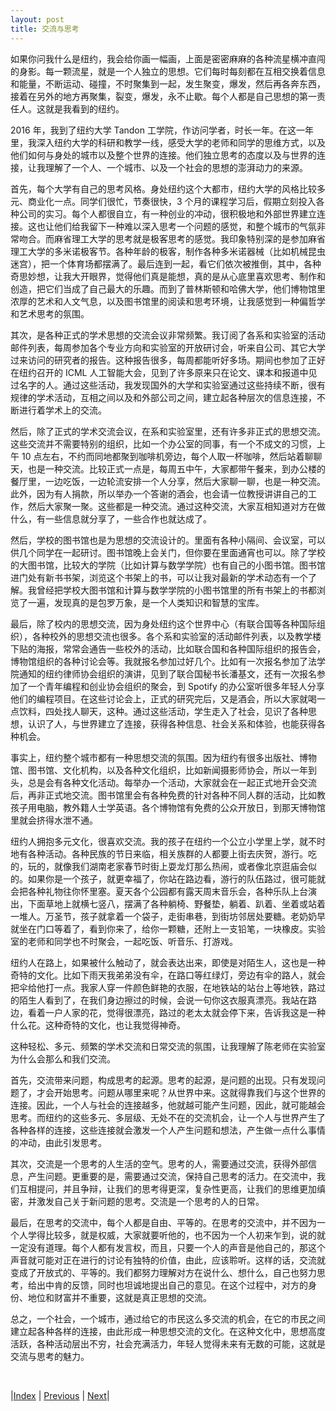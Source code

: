 ```yaml
---
layout: post
title: 交流与思考
---
```


如果你问我什么是纽约，我会给你画一幅画，上面是密密麻麻的各种流星横冲直闯的身影。每一颗流星，就是一个人独立的思想。它们每时每刻都在互相交换着信息和能量，不断运动、碰撞，不时聚集到一起，发生聚变，爆发，然后再各奔东西，接着在另外的地方再聚集，裂变，爆发，永不止歇。每个人都是自己思想的第一责任人。这就是我看到的纽约。

2016 年，我到了纽约大学 Tandon 工学院，作访问学者，时长一年。在这一年里，我深入纽约大学的科研和教学一线，感受大学的老师和同学的思维方式，以及他们如何与身处的城市以及整个世界的连接。他们独立思考的态度以及与世界的连接，让我理解了一个人、一个城市、以及一个社会的思想的澎湃动力的来源。

首先，每个大学有自己的思考风格。身处纽约这个大都市，纽约大学的风格比较多元、商业化一点。同学们很忙，节奏很快，3 个月的课程学习后，假期立刻投入各种公司的实习。每个人都很自立，有一种创业的冲动，很积极地和外部世界建立连接。这也让他们给我留下一种难以深入思考一个问题的感觉，和整个城市的气氛非常吻合。而麻省理工大学的思考就是极客思考的感觉。我印象特别深的是参加麻省理工大学的多米诺极客节。各种年龄的极客，制作各种多米诺器械（比如机械昆虫迷宫），把一个体育场都摆满了。最后连到一起，看它们依次被推倒，其中，各种奇思妙想，让我大开眼界，觉得他们真是能想，真的是从心底里喜欢思考、制作和创造，把它们当成了自己最大的乐趣。而到了普林斯顿和哈佛大学，他们博物馆里浓厚的艺术和人文气息，以及图书馆里的阅读和思考环境，让我感觉到一种偏哲学和艺术思考的氛围。

其次，是各种正式的学术思想的交流会议非常频繁。我订阅了各系和实验室的活动邮件列表，每周参加各个专业方向和实验室的开放研讨会，听来自公司、其它大学过来访问的研究者的报告。这种报告很多，每周都能听好多场。期间也参加了正好在纽约召开的 ICML 人工智能大会，见到了许多原来只在论文、课本和报道中见过名字的人。通过这些活动，我发现国外的大学和实验室通过这些持续不断，很有规律的学术活动，互相之间以及和外部公司之间，建立起各种层次的信息连接，不断进行着学术上的交流。

然后，除了正式的学术交流会议，在系和实验室里，还有许多非正式的思想交流。这些交流并不需要特别的组织，比如一个办公室的同事，有一个不成文的习惯，上午 10 点左右，不约而同地都聚到咖啡机旁边，每个人取一杯咖啡，然后站着聊聊天，也是一种交流。比较正式一点是，每周五中午，大家都带午餐来，到办公楼的餐厅里，一边吃饭，一边轮流安排一个人分享，然后大家聊一聊，也是一种交流。此外，因为有人捐款，所以举办一个答谢的酒会，也会请一位教授讲讲自己的工作，然后大家聚一聚。这些都是一种交流。通过这种交流，大家互相知道对方在做什么，有一些信息就分享了，一些合作也就达成了。

然后，学校的图书馆也是为思想的交流设计的。里面有各种小隔间、会议室，可以供几个同学在一起研讨。图书馆晚上会关门，但你要在里面通宵也可以。除了学校的大图书馆，比较大的学院（比如计算与数学学院）也有自己的小图书馆。图书馆进门处有新书书架，浏览这个书架上的书，可以让我对最新的学术动态有一个了解。我曾经把学校大图书馆和计算与数学学院的小图书馆里的所有书架上的书都浏览了一遍，发现真的是包罗万象，是一个人类知识和智慧的宝库。

最后，除了校内的思想交流，因为身处纽约这个世界中心（有联合国等各种国际组织），各种校外的思想交流也很多。各个系和实验室的活动邮件列表，以及教学楼下贴的海报，常常会通告一些校外的活动，比如联合国和各种国际组织的报告会，博物馆组织的各种讨论会等。我就报名参加过好几个。比如有一次报名参加了法学院通知的纽约律师协会组织的演讲，见到了联合国秘书长潘基文，还有一次报名参加了一个青年编程和创业协会组织的聚会，到 Spotify 的办公室听很多年轻人分享他们的编程项目。在这些讨论会上，正式的研究完后，又是酒会，所以大家就喝一点饮料，四处找人聊天，这种。通过这些活动，学生走入了社会，见识了各种思想，认识了人，与世界建立了连接，获得各种信息、社会关系和体验，也能获得各种机会。

事实上，纽约整个城市都有一种思想交流的氛围。因为纽约有很多出版社、博物馆、图书馆、文化机构，以及各种文化组织，比如新闻摄影师协会，所以一年到头，总是会有各种文化活动。每举办一个活动，大家就会在一起正式地开会交流后，再非正式地交流。图书馆里会有各种免费的针对各种不同人群的活动，比如教孩子用电脑，教外籍人士学英语。各个博物馆有免费的公众开放日，到那天博物馆里就会挤得水泄不通。

纽约人拥抱多元文化，很喜欢交流。我的孩子在纽约一个公立小学里上学，就不时地有各种活动。各种民族的节日来临，相关族群的人都要上街去庆贺，游行。吃的，玩的，就像我们湖南老家春节时街上耍龙灯那么热闹，或者像北京逛庙会似的。如果你是一个孩子，就更幸福了，你站在路边看，游行的队伍路过，很可能就会把各种礼物往你怀里塞。夏天各个公园都有露天周末音乐会，各种乐队上台演出，下面草地上就横七竖八，摆满了各种躺椅、野餐垫，躺着、趴着、坐着或站着一堆人。万圣节，孩子就拿着一个袋子，走街串巷，到街坊邻居处要糖。老奶奶早就坐在门口等着了，看到你来了，给你一颗糖，还附上一支铅笔，一块橡皮。实验室的老师和同学也不时聚会，一起吃饭、听音乐、打游戏。

纽约人在路上，如果被什么触动了，就会表达出来，即使是对陌生人，这也是一种奇特的文化。比如下雨天我弟弟没有伞，在路口等红绿灯，旁边有伞的路人，就会把伞给他打一点。我家人穿一件颜色鲜艳的衣服，在地铁站的站台上等地铁，路过的陌生人看到了，在我们身边擦过的时候，会说一句你这衣服真漂亮。我站在路边，看着一户人家的花，觉得很漂亮，路过的老太太就会停下来，告诉我这是一种什么花。这种奇特的文化，也让我觉得神奇。

这种轻松、多元、频繁的学术交流和日常交流的氛围，让我理解了陈老师在实验室为什么会那么和我们交流。

首先，交流带来问题，构成思考的起源。思考的起源，是问题的出现。只有发现问题了，才会开始思考。问题从哪里来呢？从世界中来。这就得靠我们与这个世界的连接。因此，一个人与社会的连接越多，他就越可能产生问题，因此，就可能越会思考。而纽约的这些多元、多层级、无处不在的交流机会，让一个人与世界产生了各种各样的连接，这些连接就会激发一个人产生问题和想法，产生做一点什么事情的冲动，由此引发思考。

其次，交流是一个思考的人生活的空气。思考的人，需要通过交流，获得外部信息，产生问题。更重要的是，需要通过交流，保持自己思考的活力。在交流中，我们互相提问，并且争辩，让我们的思考得更深，复杂性更高，让我们的思维更加缜密，并激发自己关于新问题的思考。交流是一个思考的人的日常。

最后，在思考的交流中，每个人都是自由、平等的。在思考的交流中，并不因为一个人学得比较多，就是权威，大家就要听他的，也不因为一个人初来乍到，说的就一定没有道理。每个人都有发言权，而且，只要一个人的声音是他自己的，那这个声音就可能对正在进行的讨论有独特的价值，由此，应该聆听。这样的话，交流就变成了开放式的、平等的。我们都努力理解对方在说什么、想什么，自己也努力思考，给出中肯的反馈，同时也坦诚地提出自己的意见。在这个过程中，对方的身份、地位和财富并不重要，这就是真正思想的交流。

总之，一个社会，一个城市，通过给它的市民这么多交流的机会，在它的市民之间建立起各种各样的连接，由此形成一种思想交流的文化。在这种文化中，思想高度活跃，各种活动层出不穷，社会充满活力，年轻人觉得未来有无数的可能，这就是交流与思考的魅力。

<br/>

|[Index](../) | [Previous](3-university) | [Next](5-shiwu)|
